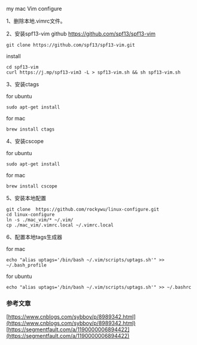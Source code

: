my mac Vim configure

1、删除本地.vimrc文件。

2、安装spf13-vim github  https://github.com/spf13/spf13-vim

    git clone https://github.com/spf13/spf13-vim.git

install
    
    cd spf13-vim
    curl https://j.mp/spf13-vim3 -L > spf13-vim.sh && sh spf13-vim.sh


3、安装ctags 

for ubuntu 

    sudo apt-get install 
for mac

    brew install ctags

4、安装cscope

for ubuntu 

    sudo apt-get install 
for mac

    brew install cscope

5、安装本地配置
    
    git clone  https://github.com/rockywu/linux-configure.git
    cd linux-configure
    ln -s ./mac_vim/* ~/.vim/
    cp ./mac_vim/.vimrc.local ~/.vimrc.local

6、配置本地tags生成器
    
for mac

    echo "alias uptags='/bin/bash ~/.vim/scripts/uptags.sh'" >> ~/.bash_profile
for ubuntu

    echo "alias uptags='/bin/bash ~/.vim/scripts/uptags.sh'" >> ~/.bashrc


### 参考文章

[https://www.cnblogs.com/sybboy/p/8989342.html](https://www.cnblogs.com/sybboy/p/8989342.html)
[https://segmentfault.com/a/1190000006894422](https://segmentfault.com/a/1190000006894422)


